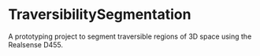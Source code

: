 # TraversibilitySegmentation
A prototyping project to segment traversible regions of 3D space using the Realsense D455.
